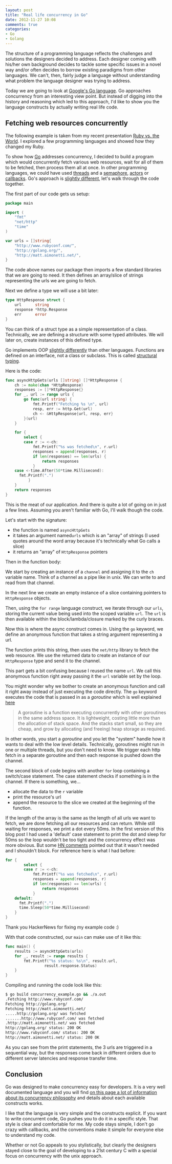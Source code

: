 ```yaml
---
layout: post
title: "Real life concurrency in Go"
date: 2012-11-27 10:08
comments: true
categories: 
- Go
- Golang
---
```


The structure of a programming language reflects the challenges and solutions the
designers decided to address. Each designer coming with his/her own background
decides to tackle some specific issues in a novel way and/or often
decides to borrow existing paradigms from other languages.
We can't, then, fairly judge a language without understanding
what problem the language designer was trying to address.

Today we are going to look at [Google's Go language](http://golang.org/).
Go approaches concurrency from an interesting view point. But instead of digging
into the history and reasoning which led to this approach, I'd like to
show you the language constructs by actually writing real life code.

## Fetching web resources concurrently

The following example is taken from my recent presentation [Ruby vs. the World](/posts/2012/11/02/rubyconf-2012-ruby-vs-the-world/). I explored a few programming languages and
showed how they changed my Ruby.

To show how [Go](http://golang.org/) addresses concurrency, I decided to build a 
program which would concurrently fetch various web resources, wait for all of
them to be fetched, then process them all at once. In other
programming languages, we could have used [threads](http://en.wikipedia.org/wiki/Thread_(computing)) and a [semaphore](http://en.wikipedia.org/wiki/Semaphore_(programming)), [actors](http://en.wikipedia.org/wiki/Actor_model) or
[callbacks](http://en.wikipedia.org/wiki/Callbacks). Go's approach is [slightly different](http://en.wikipedia.org/wiki/Communicating_sequential_processes), let's walk through the
code together.

The first part of our code gets us setup:

```go
package main

import (
	"fmt"
	"net/http"
	"time"
)

var urls = []string{
	"http://www.rubyconf.com/",
	"http://golang.org/",
	"http://matt.aimonetti.net/",
}
```

The code above names our package then imports a few standard libraries that we are going to need. It then defines an array/slice of strings representing the urls we are going to fetch.

Next we define a type we will use a bit later:

```go
type HttpResponse struct {
	url      string
	response *http.Response
	err      error
}
```

You can think of a struct type as a simple representation of a class. Technically, we are defining a structure with some typed attributes. We will later on, create instances of this defined type.

Go implements OOP [slightly differently](http://golang.org/doc/go_faq.html#Is_Go_an_object-oriented_language) than other languages.
Functions are defined on an interface, not a class or subclass.
This is called [structural typing](http://en.wikipedia.org/wiki/Structural_type_system). 

Here is the code:

```go
func asyncHttpGets(urls []string) []*HttpResponse {
	ch := make(chan *HttpResponse)
	responses := []*HttpResponse{}
	for _, url := range urls {
		go func(url string) {
			fmt.Printf("Fetching %s \n", url)
			resp, err := http.Get(url)
			ch <- &HttpResponse{url, resp, err}
		}(url)
	}

	for {
		select {
		case r := <-ch:
			fmt.Printf("%s was fetched\n", r.url)
			responses = append(responses, r)
			if len(responses) == len(urls) {
				return responses
			}
    case <-time.After(50*time.Millisecond):
      fmt.Printf(".")
		  }
	}
	return responses
}
```

This is the meat of our application. And there is quite a lot of going
on in just a few lines. Assuming you aren't familiar
with Go, I'll walk though the code.

Let's start with the signature:

* the function is named `asyncHttpGets`
* it takes an argument named`urls` which is an "array" of strings (I used quotes around the word
array because it's technically what Go calls a slice)
* it returns an "array" of `HttpResponse` pointers

Then in the function body:

We start by creating an instance of a `channel` and assigning it to the
`ch` variable name. Think of a channel as a pipe like in unix.  We can write to and read from that channel.

In the next line we create an empty instance of a slice containing pointers to
`HttpResponse` objects.

Then, using the `for range` language construct, we iterate through our `urls`, storing the current value being used into the scoped variable `url`. The `url` is then available within the block/lambda/closure marked by the curly braces.

Now this is where the async construct comes in. Using the `go`
keyword, we define an anonymous function that takes a string argument representing a
url.

The function prints this string, then uses the `net/http`
library to fetch the web resource. We use the returned data to create an
instance of our `HttpResponse` type and send it to the channel.

This part gets a bit confusing because I reused the name `url`. We call this
anonymous function right away passing it the `url` variable set
by the loop.

You might wonder why we bother to create an anonymous function and
call it right away instead of just executing the code directly.
The `go` keyword executes the code that is passed in as a *goroutine* which is well explained [here](http://golang.org/doc/effective_go.html#goroutines)

> A goroutine is a function executing concurrently with other goroutines in the same address space. It is lightweight, costing little more than the allocation of stack space. And the stacks start small, so they are cheap, and grow by allocating (and freeing) heap storage as required.

In other words, you start a *goroutine* and you let the "system" handle
how it wants to deal with the low level details. Technically, goroutines 
might run in one or multiple threads, but you don't need to know.
We trigger each http fetch in a separate goroutine
and then each response is pushed down the channel.

The second block of code begins with another `for` loop containing a switch/case statement.
The case statement checks if something is
in the channel. If there is something, we...

* allocate the data to the `r` variable
* print the resource's url 
* append the resource to the slice we created at the beginning of the function. 

If the length of the array is the same as the length of all urls we want to fetch, we are done
fetching all our resources and can return.
While still waiting for responses, we print a dot every 50ms.
In the first version of this blog post I had used a 'default' case
statement to print the dot and sleep for 50ms so the loop wouldn't be
too tight and the concurrency effect was more obvious. But some
[HN comments](http://news.ycombinator.com/item?id=4837919) pointed out that it wasn't needed and I shouldn't block.
For reference here is what I had before:

```go
for {
		select {
		case r := <-ch:
			fmt.Printf("%s was fetched\n", r.url)
			responses = append(responses, r)
			if len(responses) == len(urls) {
				return responses
			}
    default:
      fmt.Printf(".")
      time.Sleep(50*time.Millisecond)
    }
}

``` 
Thank you HackerNews for fixing my example code :)

With that code constructed, our `main` can make use of it like this:

```go
func main() {
	results := asyncHttpGets(urls)
	for _, result := range results {
		fmt.Printf("%s status: %s\n", result.url,
                 result.response.Status)
	}
}
```

Compiling and running the code look like this:

```bash
$ go build concurrency_example.go && ./a.out 
.Fetching http://www.rubyconf.com/
Fetching http://golang.org/
Fetching http://matt.aimonetti.net/ 
.....http://golang.org/ was fetched 
.......http://www.rubyconf.com/ was fetched 
.http://matt.aimonetti.net/ was fetched 
http://golang.org/ status: 200 OK 
http://www.rubyconf.com/ status: 200 OK 
http://matt.aimonetti.net/ status: 200 OK
```

As you can see from the print statements, the 3 urls are triggered in a
sequential way, but the responses come back in different orders due to different server latencies and response transfer time. 

## Conclusion

Go was designed to make concurrency easy for developers.
It is a very well documented language and you will find [on this page
a lot of information about its concurrency philosophy](http://golang.org/doc/effective_go.html#concurrency) and details about each available constructs works.

I like that the language is very simple and the constructs
explicit. If you want to write concurrent code, Go pushes you to do it
in a specific style. That style is clear and comfortable for me. My code stays simple, I don't go crazy with callbacks, and the
conventions make it simple for everyone else to understand my code.

Whether or not Go appeals to you stylistically, but clearly the designers
stayed close to the goal of developing to a 21st century C
with a special focus on concurrency with the unix approach.

